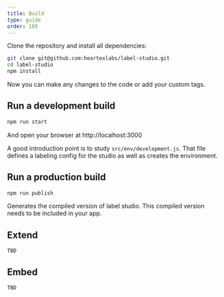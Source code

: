 ```yaml
---
title: Build
type: guide
order: 105
---
```


Clone the repository and install all dependencies:

```bash
git clone git@github.com:heartexlabs/label-studio.git
cd label-studio
npm install
```

Now you can make any changes to the code or add your custom tags.

## Run a development build

```bash
npm run start
```

And open your browser at http://localhost:3000

A good introduction point is to study `src/env/development.js`. That file defines a labeling config for the studio as well as creates the environment.

## Run a production build

```bash
npm run publish
```

Generates the compiled version of label studio. This compiled version needs to be included in your app.

## Extend

```
TBD
```

## Embed

```
TBD
```
